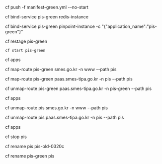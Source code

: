
cf push -f manifest-green.yml --no-start

cf bind-service pis-green redis-instance

cf bind-service pis-green pinpoint-instance -c "{\"application_name\":\"pis-green\"}"

cf restage pis-green

    cf start pis-green

cf apps

cf map-route pis-green smes.go.kr -n www --path pis

cf map-route pis-green paas.smes-tipa.go.kr -n pis --path pis

cf unmap-route pis-green paas.smes-tipa.go.kr -n pis-green --path pis

cf apps

cf unmap-route pis smes.go.kr -n www --path pis

cf unmap-route pis paas.smes-tipa.go.kr -n pis  --path pis

cf apps

cf stop pis

cf rename pis pis-old-0320c

cf rename pis-green pis